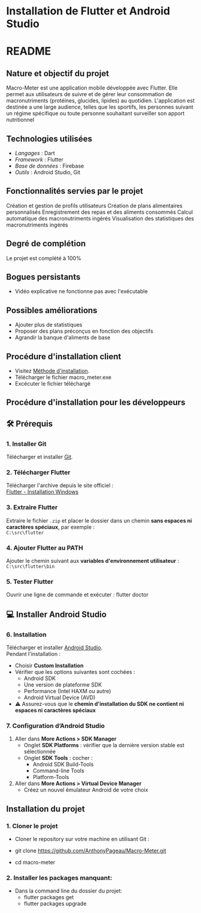 # Installation de Flutter et Android Studio



# README

## Nature et objectif du projet

Macro-Meter est une application mobile développée avec Flutter. Elle permet aux utilisateurs de suivre et de gérer leur consommation de macronutriments (protéines, glucides, lipides) au quotidien. L'application est destinée a une large audience, telles que les sportifs, les personnes suivant un régime spécifique ou toute personne souhaitant surveiller son apport nutritionnel

## Technologies utilisées

- *Langages* : Dart
- *Framework* : Flutter
- *Base de données* : Firebase
- *Outils* : Android Studio, Git

## Fonctionnalités servies par le projet

Création et gestion de profils utilisateurs
Création de plans alimentaires personnalisés
Enregistrement des repas et des aliments consommés
Calcul automatique des macronutriments ingérés
Visualisation des statistiques des macronutriments ingérés


## Degré de complétion

Le projet est complété à 100%

## Bogues persistants
  - Vidéo explicative ne fonctionne pas avec l'exécutable


## Possibles améliorations

  - Ajouter plus de statistiques
  - Proposer des plans préconçus en fonction des objectifs
  - Agrandir la banque d'aliments de base


## Procédure d'installation client

  - Visitez [Méthode d'installation](https://github.com/AnthonyPageau/Macro-Meter/releases/tag/Release).
  - Télécharger le fichier macro_meter.exe
  - Excécuter le fichier téléchargé


## Procédure d'installation pour les développeurs

## 🛠️ Prérequis

### 1. Installer Git
Télécharger et installer [Git](https://gitforwindows.org/).

### 2. Télécharger Flutter
Télécharger l'archive depuis le site officiel :  
[Flutter - Installation Windows](https://docs.flutter.dev/get-started/install/windows/mobile)

### 3. Extraire Flutter
Extraire le fichier `.zip` et placer le dossier dans un chemin **sans espaces ni caractères spéciaux**, par exemple :  
`C:\src\flutter`

### 4. Ajouter Flutter au PATH
Ajouter le chemin suivant aux **variables d'environnement utilisateur** :  
`C:\src\flutter\bin`

### 5. Tester Flutter
Ouvrir une ligne de commande et exécuter : 
flutter doctor

## 💻 Installer Android Studio

### 6. Installation
Télécharger et installer [Android Studio](https://developer.android.com/studio?hl=fr).  
Pendant l'installation :
- Choisir **Custom Installation**
- Vérifier que les options suivantes sont cochées :
  - Android SDK
  - Une version de plateforme SDK
  - Performance (Intel HAXM ou autre)
  - Android Virtual Device (AVD)
- ⚠️ Assurez-vous que le **chemin d'installation du SDK ne contient ni espaces ni caractères spéciaux**

### 7. Configuration d’Android Studio
1. Aller dans **More Actions > SDK Manager**  
   - Onglet **SDK Platforms** : vérifier que la dernière version stable est sélectionnée  
   - Onglet **SDK Tools** : cocher :
     - Android SDK Build-Tools  
     - Command-line Tools  
     - Platform-Tools  
2. Aller dans **More Actions > Virtual Device Manager**  
   - Créez un nouvel émulateur Android de votre choix

## Installation du projet

### 1. Cloner le projet

  - Cloner le repository sur votre machine en utilisant Git :

  - git clone https://github.com/AnthonyPageau/Macro-Meter.git

  - cd macro-meter

### 2. Installer les packages manquant:
  - Dans la command line du dossier du projet:
    - flutter packages get
    - flutter packages upgrade
